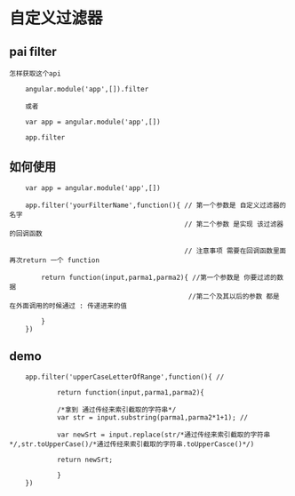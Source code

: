 # 自定义过滤器

## pai filter

    怎样获取这个api 

        angular.module('app',[]).filter

        或者

        var app = angular.module('app',[])

        app.filter

## 如何使用

        var app = angular.module('app',[])

        app.filter('yourFilterName',function(){ // 第一个参数是 自定义过滤器的名字
                                                // 第二个参数 是实现 该过滤器的回调函数

                                                // 注意事项 需要在回调函数里面再次return 一个 function

            return function(input,parma1,parma2){ //第一个参数是 你要过滤的数据
                                                 //第二个及其以后的参数 都是 在外面调用的时候通过 : 传递进来的值

            }
        })

## demo

        app.filter('upperCaseLetterOfRange',function(){ // 

                return function(input,parma1,parma2){

                /*拿到 通过传经来索引截取的字符串*/
                var str = input.substring(parma1,parma2*1+1); //

                var newSrt = input.replace(str/*通过传经来索引截取的字符串*/,str.toUpperCase()/*通过传经来索引截取的字符串.toUpperCasce()*/)

                return newSrt;

                }
        })